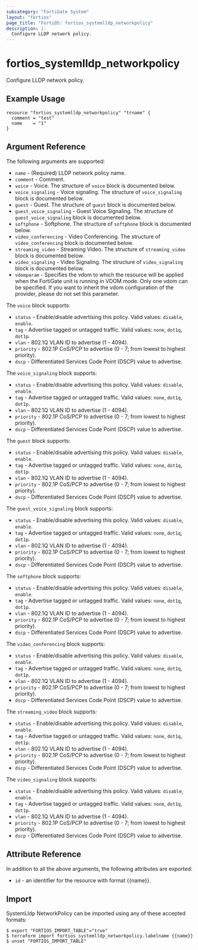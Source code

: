 ```yaml
---
subcategory: "FortiGate System"
layout: "fortios"
page_title: "FortiOS: fortios_systemlldp_networkpolicy"
description: |-
  Configure LLDP network policy.
---
```


# fortios_systemlldp_networkpolicy
Configure LLDP network policy.

## Example Usage

```hcl
resource "fortios_systemlldp_networkpolicy" "trname" {
  comment = "test"
  name    = "1"
}
```

## Argument Reference

The following arguments are supported:

* `name` - (Required) LLDP network policy name.
* `comment` - Comment.
* `voice` - Voice. The structure of `voice` block is documented below.
* `voice_signaling` - Voice signaling. The structure of `voice_signaling` block is documented below.
* `guest` - Guest. The structure of `guest` block is documented below.
* `guest_voice_signaling` - Guest Voice Signaling. The structure of `guest_voice_signaling` block is documented below.
* `softphone` - Softphone. The structure of `softphone` block is documented below.
* `video_conferencing` - Video Conferencing. The structure of `video_conferencing` block is documented below.
* `streaming_video` - Streaming Video. The structure of `streaming_video` block is documented below.
* `video_signaling` - Video Signaling. The structure of `video_signaling` block is documented below.
* `vdomparam` - Specifies the vdom to which the resource will be applied when the FortiGate unit is running in VDOM mode. Only one vdom can be specified. If you want to inherit the vdom configuration of the provider, please do not set this parameter.

The `voice` block supports:

* `status` - Enable/disable advertising this policy. Valid values: `disable`, `enable`.
* `tag` - Advertise tagged or untagged traffic. Valid values: `none`, `dot1q`, `dot1p`.
* `vlan` - 802.1Q VLAN ID to advertise (1 - 4094).
* `priority` - 802.1P CoS/PCP to advertise (0 - 7; from lowest to highest priority).
* `dscp` - Differentiated Services Code Point (DSCP) value to advertise.

The `voice_signaling` block supports:

* `status` - Enable/disable advertising this policy. Valid values: `disable`, `enable`.
* `tag` - Advertise tagged or untagged traffic. Valid values: `none`, `dot1q`, `dot1p`.
* `vlan` - 802.1Q VLAN ID to advertise (1 - 4094).
* `priority` - 802.1P CoS/PCP to advertise (0 - 7; from lowest to highest priority).
* `dscp` - Differentiated Services Code Point (DSCP) value to advertise.

The `guest` block supports:

* `status` - Enable/disable advertising this policy. Valid values: `disable`, `enable`.
* `tag` - Advertise tagged or untagged traffic. Valid values: `none`, `dot1q`, `dot1p`.
* `vlan` - 802.1Q VLAN ID to advertise (1 - 4094).
* `priority` - 802.1P CoS/PCP to advertise (0 - 7; from lowest to highest priority).
* `dscp` - Differentiated Services Code Point (DSCP) value to advertise.

The `guest_voice_signaling` block supports:

* `status` - Enable/disable advertising this policy. Valid values: `disable`, `enable`.
* `tag` - Advertise tagged or untagged traffic. Valid values: `none`, `dot1q`, `dot1p`.
* `vlan` - 802.1Q VLAN ID to advertise (1 - 4094).
* `priority` - 802.1P CoS/PCP to advertise (0 - 7; from lowest to highest priority).
* `dscp` - Differentiated Services Code Point (DSCP) value to advertise.

The `softphone` block supports:

* `status` - Enable/disable advertising this policy. Valid values: `disable`, `enable`.
* `tag` - Advertise tagged or untagged traffic. Valid values: `none`, `dot1q`, `dot1p`.
* `vlan` - 802.1Q VLAN ID to advertise (1 - 4094).
* `priority` - 802.1P CoS/PCP to advertise (0 - 7; from lowest to highest priority).
* `dscp` - Differentiated Services Code Point (DSCP) value to advertise.

The `video_conferencing` block supports:

* `status` - Enable/disable advertising this policy. Valid values: `disable`, `enable`.
* `tag` - Advertise tagged or untagged traffic. Valid values: `none`, `dot1q`, `dot1p`.
* `vlan` - 802.1Q VLAN ID to advertise (1 - 4094).
* `priority` - 802.1P CoS/PCP to advertise (0 - 7; from lowest to highest priority).
* `dscp` - Differentiated Services Code Point (DSCP) value to advertise.

The `streaming_video` block supports:

* `status` - Enable/disable advertising this policy. Valid values: `disable`, `enable`.
* `tag` - Advertise tagged or untagged traffic. Valid values: `none`, `dot1q`, `dot1p`.
* `vlan` - 802.1Q VLAN ID to advertise (1 - 4094).
* `priority` - 802.1P CoS/PCP to advertise (0 - 7; from lowest to highest priority).
* `dscp` - Differentiated Services Code Point (DSCP) value to advertise.

The `video_signaling` block supports:

* `status` - Enable/disable advertising this policy. Valid values: `disable`, `enable`.
* `tag` - Advertise tagged or untagged traffic. Valid values: `none`, `dot1q`, `dot1p`.
* `vlan` - 802.1Q VLAN ID to advertise (1 - 4094).
* `priority` - 802.1P CoS/PCP to advertise (0 - 7; from lowest to highest priority).
* `dscp` - Differentiated Services Code Point (DSCP) value to advertise.


## Attribute Reference

In addition to all the above arguments, the following attributes are exported:
* `id` - an identifier for the resource with format {{name}}.

## Import

SystemLldp NetworkPolicy can be imported using any of these accepted formats:
```
$ export "FORTIOS_IMPORT_TABLE"="true"
$ terraform import fortios_systemlldp_networkpolicy.labelname {{name}}
$ unset "FORTIOS_IMPORT_TABLE"
```
